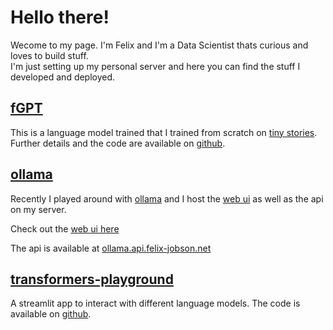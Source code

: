 # Hello there!

Wecome to my page. I'm Felix and I'm a Data Scientist thats curious and loves to build stuff.   
I'm just setting up my personal server and here you can find the stuff I developed and deployed.

## [fGPT](https://fgpt.felix-jobson.net) 

This is a language model trained that I trained from scratch on [tiny stories](https://arxiv.org/abs/2305.07759). Further details and the code are available on [github](https://github.com/felix-ha/fGPT).

## [ollama](https://ollama.felix-jobson.net)

Recently I played around with [ollama](https://ollama.ai/) and I host the [web ui](https://github.com/ollama-webui/ollama-webui) as well as the api on my server. 

Check out the [web ui here](https://ollama.felix-jobson.net)

The api is available at [ollama.api.felix-jobson.net](https://ollama.api.felix-jobson.net)

## [transformers-playground](https://transformers-playgroundt.felix-jobson.net)  

A streamlit app to interact with different language models. The code is available on [github](https://github.com/felix-ha/transformers-playground).


